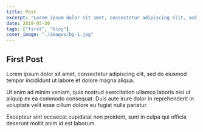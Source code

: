 ```yaml
---
title: Post
excerpt: "Lorem ipsum dolor sit amet, consectetur adipiscing elit, sed do eiusmod tempor incididunt ut labore et dolore magna aliqua."
date: 2019-05-20
tags: ["first", "blog"]
cover_image: "./images/bg-1.jpg"
---
```


## First Post

Lorem ipsum dolor sit amet, consectetur adipiscing elit, sed do eiusmod tempor incididunt ut labore et dolore magna aliqua.

Ut enim ad minim veniam, quis nostrud exercitation ullamco laboris nisi ut aliquip ex ea commodo consequat. Duis aute irure dolor in reprehenderit in voluptate velit esse cillum dolore eu fugiat nulla pariatur.

Excepteur sint occaecat cupidatat non proident, sunt in culpa qui officia deserunt mollit anim id est laborum.
